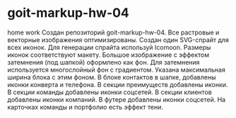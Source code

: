 # goit-markup-hw-04
 home work
Создан репозиторий goit-markup-hw-04.
Все растровые и векторные изображения оптимизированы.
Создан один SVG-спрайт для всех иконок. Для генерации спрайта используй Icomoon.
Размеры иконок соответствуют макету.
Большое изображение с эффектом затемнения (под шапкой) оформлено как фон. Для затемнения используется многослойный фон с градиентом. Указана максимальная ширина блока с этим фоном.
В блоке контактов в шапке, добавлены иконки конверта и телефона.
В секции преимуществ добавлены иконки.
В секции команды добавлены иконки соцсетей.
В секции клиентов добавлены иконки компаний.
В футере добавлены иконки соцсетей.
На карточках команды и портфолио есть эффект тени.
